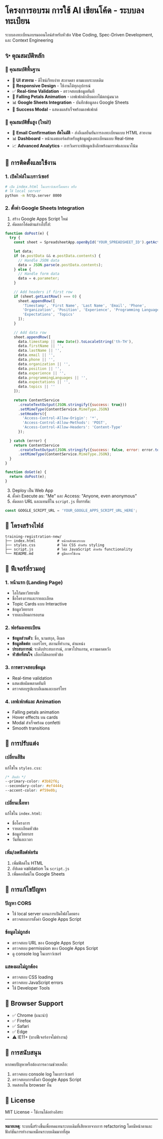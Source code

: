 # โครงการอบรม การใช้ AI เขียนโค้ด - ระบบลงทะเบียน

ระบบลงทะเบียนอบรมออนไลน์สำหรับหัวข้อ Vibe Coding, Spec-Driven Development, และ Context Engineering

## ✨ คุณสมบัติหลัก

### 🎯 คุณสมบัติพื้นฐาน
- 🎨 **UI สวยงาม** - ดีไซน์เรียบง่าย สะอาดตา ตามแบบระบบเดิม
- 📱 **Responsive Design** - ใช้งานได้ทุกอุปกรณ์
- ✅ **Real-time Validation** - ตรวจสอบข้อมูลทันที
- 🌸 **Falling Petals Animation** - เอฟเฟกต์กลีบดอกไม้ตกนุ่มนวล
- 📊 **Google Sheets Integration** - บันทึกข้อมูลลง Google Sheets
- 🎉 **Success Modal** - แสดงผลสำเร็จพร้อมเอฟเฟกต์

### 🚀 คุณสมบัติขั้นสูง (ใหม่!)
- 📧 **Email Confirmation อัตโนมัติ** - ส่งอีเมลยืนยันการลงทะเบียนแบบ HTML สวยงาม
- 📊 **Dashboard** - หน้าแดชบอร์ดสำหรับดูข้อมูลผู้ลงทะเบียนแบบ Real-time
- 📈 **Advanced Analytics** - การวิเคราะห์ข้อมูลเชิงลึกพร้อมกราฟและแนวโน้ม

## 🚀 การติดตั้งและใช้งาน

### 1. เปิดไฟล์ในเบราว์เซอร์
```bash
# เปิด index.html ในเบราว์เซอร์โดยตรง หรือ
# ใช้ local server
python -m http.server 8000
```

### 2. ตั้งค่า Google Sheets Integration

1. สร้าง Google Apps Script ใหม่
2. คัดลอกโค้ดด้านล่างไปใส่:

```javascript
function doPost(e) {
  try {
    const sheet = SpreadsheetApp.openById('YOUR_SPREADSHEET_ID').getActiveSheet();
    
    let data;
    if (e.postData && e.postData.contents) {
      // Handle JSON data
      data = JSON.parse(e.postData.contents);
    } else {
      // Handle form data
      data = e.parameter;
    }
    
    // Add headers if first row
    if (sheet.getLastRow() === 0) {
      sheet.appendRow([
        'Timestamp', 'First Name', 'Last Name', 'Email', 'Phone', 
        'Organization', 'Position', 'Experience', 'Programming Languages', 
        'Expectations', 'Topics'
      ]);
    }
    
    // Add data row
    sheet.appendRow([
      data.timestamp || new Date().toLocaleString('th-TH'),
      data.firstName || '',
      data.lastName || '',
      data.email || '',
      data.phone || '',
      data.organization || '',
      data.position || '',
      data.experience || '',
      data.programmingLanguages || '',
      data.expectations || '',
      data.topics || ''
    ]);
    
    return ContentService
      .createTextOutput(JSON.stringify({success: true}))
      .setMimeType(ContentService.MimeType.JSON)
      .setHeaders({
        'Access-Control-Allow-Origin': '*',
        'Access-Control-Allow-Methods': 'POST',
        'Access-Control-Allow-Headers': 'Content-Type'
      });
      
  } catch (error) {
    return ContentService
      .createTextOutput(JSON.stringify({success: false, error: error.toString()}))
      .setMimeType(ContentService.MimeType.JSON);
  }
}

function doGet(e) {
  return doPost(e);
}
```

3. Deploy เป็น Web App
4. ตั้งค่า Execute as: "Me" และ Access: "Anyone, even anonymous"
5. คัดลอก URL และแทนที่ใน `script.js` ที่บรรทัด:
```javascript
const GOOGLE_SCRIPT_URL = 'YOUR_GOOGLE_APPS_SCRIPT_URL_HERE';
```

## 📁 โครงสร้างไฟล์

```
training-registration-new/
├── index.html          # หน้าหลักของระบบ
├── styles.css          # ไฟล์ CSS สำหรับ styling
├── script.js           # ไฟล์ JavaScript สำหรับ functionality
└── README.md           # คู่มือการใช้งาน
```

## 🎯 ฟีเจอร์ที่รวมอยู่

### 1. หน้าแรก (Landing Page)
- โลโก้มหาวิทยาลัย
- ชื่อโครงการและรายละเอียด
- Topic Cards แบบ Interactive
- ข้อมูลวิทยากร
- รายละเอียดการอบรม

### 2. ฟอร์มลงทะเบียน
- **ข้อมูลส่วนตัว**: ชื่อ, นามสกุล, อีเมล
- **ข้อมูลติดต่อ**: เบอร์โทร, สถานที่ทำงาน, ตำแหน่ง
- **ประสบการณ์**: ระดับประสบการณ์, ภาษาโปรแกรม, ความคาดหวัง
- **หัวข้อที่สนใจ**: เลือกได้หลายหัวข้อ

### 3. การตรวจสอบข้อมูล
- Real-time validation
- แสดงข้อผิดพลาดทันที
- ตรวจสอบรูปแบบอีเมลและเบอร์โทร

### 4. เอฟเฟกต์และ Animation
- Falling petals animation
- Hover effects บน cards
- Modal สำเร็จพร้อม confetti
- Smooth transitions

## 🎨 การปรับแต่ง

### เปลี่ยนสีธีม
แก้ไขใน `styles.css`:
```css
/* สีหลัก */
--primary-color: #3b82f6;
--secondary-color: #ef4444;
--accent-color: #f59e0b;
```

### เปลี่ยนเนื้อหา
แก้ไขใน `index.html`:
- ชื่อโครงการ
- รายละเอียดหัวข้อ
- ข้อมูลวิทยากร
- วันที่และเวลา

### เพิ่ม/ลดฟิลด์ฟอร์ม
1. เพิ่มฟิลด์ใน HTML
2. อัปเดต validation ใน `script.js`
3. เพิ่มคอลัมน์ใน Google Sheets

## 🔧 การแก้ไขปัญหา

### ปัญหา CORS
- ใช้ local server แทนการเปิดไฟล์โดยตรง
- ตรวจสอบการตั้งค่า Google Apps Script

### ข้อมูลไม่ถูกส่ง
- ตรวจสอบ URL ของ Google Apps Script
- ตรวจสอบ permission ของ Google Apps Script
- ดู console log ในเบราว์เซอร์

### แสดงผลไม่ถูกต้อง
- ตรวจสอบ CSS loading
- ตรวจสอบ JavaScript errors
- ใช้ Developer Tools

## 📱 Browser Support

- ✅ Chrome (แนะนำ)
- ✅ Firefox
- ✅ Safari
- ✅ Edge
- ⚠️ IE11+ (บางฟีเจอร์อาจไม่ทำงาน)

## 🤝 การสนับสนุน

หากพบปัญหาหรือต้องการความช่วยเหลือ:
1. ตรวจสอบ console log ในเบราว์เซอร์
2. ตรวจสอบการตั้งค่า Google Apps Script
3. ทดสอบใน browser อื่น

## 📄 License

MIT License - ใช้งานได้อย่างอิสระ

---

**หมายเหตุ**: ระบบนี้สร้างขึ้นเพื่อทดแทนระบบเดิมที่เสียหายจากการ refactoring โดยมีหน้าตาและฟังก์ชันการทำงานเหมือนระบบเดิมมากที่สุด
